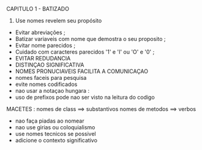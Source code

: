 CAPITULO 1 - BATIZADO

1. Use nomes revelem seu propósito
- Evitar abreviações ;
- Batizar variaveis com nome que demostra o seu proposito ; 
- Evitar nome parecidos ;
- Cuidado com caracteres parecidos '1' e 'I' ou 'O' e '0' ;
- EVITAR REDUDANCIA 
- DISTINÇAO SIGNIFICATIVA 
- NOMES PRONUCIAVEIS FACILITA A COMUNICAÇAO
- nomes faceis para pesquisa
- evite nomes codificados
- nao usar a notaçao hungara :
- uso de prefixos pode nao ser visto na leitura do codigo

MACETES :
nomes de class   ==> substantivos
nomes de metodos ==> verbos

- nao faça piadas ao nomear
- nao use girias ou coloquialismo
- use nomes tecnicos se possivel
- adicione o contexto significativo

